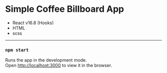 # Simple Coffee Billboard App

* React v16.8 (Hooks)
* HTML
* scss

---

### `npm start`

Runs the app in the development mode.<br>
Open [http://localhost:3000](http://localhost:3000) to view it in the browser.

